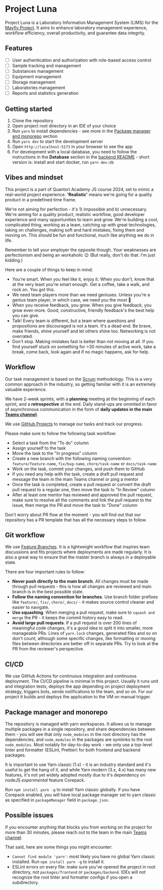 # Project Luna

Project Luna is a Laboratory Information Management System (LIMS) for the [Mayfly Project](https://github.com/Quantori-Academy). It aims to enhance laboratory management experience, workflow efficiency, overall productivity, and guarantee data integrity.

## Features

-   [ ] User authentication and authorization with role-based access control
-   [ ] Sample tracking and management
-   [ ] Substances management
-   [ ] Equipment management
-   [ ] Storage management
-   [ ] Laboratories management
-   [ ] Reports and statistics generation

## Getting started

1. Clone the repository
2. Open project root directory in an IDE of your choice
3. Run `yarn` to install dependencies - see more in the [Package manager and monorepo](#package-manager-and-monorepo) section
4. Run `yarn dev` to start the development server
5. Open `http://localhost:5173` in your browser to see the app
6. For development with a local database, you need to follow the instructions in the **Database** section in the [backend README](packages/be/README.md) - short version is: install and start docker, run `yarn dev:db`
  <!--
        💪 101: add a script to stop the db from the root
    -->

## Vibes and mindset

This project is a part of Quantori Academy JS course 2024, set to mimic a real-world project experience. **'Realistic'** means we're going for a quality product in a predefined time frame.

We're not aiming for perfection - it's 1) impossible and b) unnecessary.
We're aiming for a quality product, realistic workflow, good developer experience and many opportunities to learn and grow.
We're building a cool, complicated thing, working as a team, catching up with great technologies, taking on challenges, making soft and hard mistakes, fixing them and moving on. This should be fun and functional, much like anything we do in life.

Remember to tell your employer the opposite though. Your weaknesses are perfectionism and being an workaholic 😉
(But really, don't do that. I'm just kidding.)

Here are a couple of things to keep in mind:

-   You're smart. When you feel like it, enjoy it. When you don't, know that at the very least you're smart enough. Get a coffee, take a walk, and rock on. You got this.
-   We need team players more than we need geniuses. Unless you're a genius team player, in which case, we need you the most 🚀
-   When you receive feedback, you grow. When you give feedback, you grow even more. Good, constructive, friendly feedback's the best help you can give.
-   Talk! Every team is different, but a team where questions and propositions are discouraged is not a team. It's a dead end. Be brave, make friends, shine yourself and let others shine too. Networking is not overrated.
-   Don't stop. Making mistakes fast is better than not moving at all. If you find yourself stuck on something for >30 minutes of active work, take a break, come back, look again and if no magic happens, ask for help.

## Workflow

Our task management is based on the [Scrum](<https://en.wikipedia.org/wiki/Scrum_(software_development)>) methodology. This is a very common approach in the industry, so getting familiar with it is an extremely valuable experience.

We have 2-week sprints, with a **planning** meeting at the beginning of each sprint, and a **retrospective** at the end. Daily stand-ups are ommited in favor of asynchronous communication in the form of **daily updates in the main [Teams channel](https://teams.microsoft.com/l/channel/19%3A19ef19fc071f4c7faf42475ce85c5769%40thread.tacv2/Team%20of%20Dmitriy%20Zhukov?groupId=c75db1e6-29be-435e-9199-a0c83673a899&tenantId=124ccfbd-07ea-44e3-8794-af8986d63809&ngc=true)**.

We use [GitHub Projects](https://github.com/orgs/Quantori-Academy/projects/10) to manage our tasks and track our progress.

Please make sure to follow the following task workflow:

-   Select a task from the "To do" column
-   Assign yourself to the task
-   Move the task to the "In progress" column
-   Create a new branch with the following naming convention: `feature/feature-name`, `fix/bug-name`, `chore/task-name` or `docs/task-name`
-   Work on the task, commit your changes, and push them to GitHub
-   If you need any help with the task, create a draft pull request and message the team in the main Teams channel or ping a mentor
-   Once the task is completed, create a pull request or convert the draft pull request to a regular one, then move the task to "In Review" column
-   After at least one mentor has reviewed and approved the pull request, make sure to resolve all the comments and link the pull request to the issue, then merge the PR and move the task to "Done" column

Don't worry about PR flow at the moment - you will find out that our repository has a PR template that has all the necessary steps to follow.

## Git workflow

We use [Feature Branches](https://www.atlassian.com/git/tutorials/comparing-workflows/feature-branch-workflow). It is a lightweight workflow that inspires team discussions and fits projects where deployments are made regularly. It is also a great way to ensure that the master branch is always in a deployable state.

There are four important rules to follow:

-   **Never push directly to the main branch**. All changes must be made through pull requests - this is how all changes are reviewed and main branch is in the best possible state.
-   **Follow the naming convention for branches**. Use branch folder prefixes like `feature/`, `fix/`, `chore/`, `docs/` - it makes source control cleaner and easier to navigate.
-   **Use squashing**. When merging a pull request, make sure to `squash and merge` the PR - it keeps the commit history easy to read.
-   **Avoid large pull requests**. If a pull request is over 200 lines of meaningful code changes, it's a good idea to split it into smaller, more manageable PRs. Lines of `yarn.lock` changes, generated files and so on don't count, although some specific changes, like formatting or moving files between directories are better off in separate PRs. Try to look at the PR from the reviewer's perspective.

## CI/CD

We use GitHub Actions for continuous integration and continuous deployment. The CI/CD pipeline is minimal in this project. Usually it runs unit and integration tests, deploys the app depending on project deployment strategy, triggers bots, sends notifications to the team, and so on. For our project it builds and deploys the application to the VM on manual trigger.

## Package manager and monorepo

The repository is managed with yarn workspaces. It allows us to manage multiple packages in a single repository, and share dependencies between them - you will see that only `node_modules` in the root directory has the dependencies, and `node_modules` in the packages are symlinks to the root `node_modules`. Most notably for day-to-day work - we only use a top-level linter and formatter (ESLint, Prettier) for both frontend and backend packages.

It is important to use Yarn classic (1.x) - it is an industry standard and it's useful to get the hang of it, and while Yarn modern (3.x, 4.x) has many new features, it's not yet widely adopted mostly due to it's dependency on nodeJS _experimental_ feature Corepack.

Run `npm install yarn -g` to install Yarn classic globally. If you have Corepack enabled, you will have local package manager set to yarn classic as specified in `packageManager` field in `package.json`.

## Possible issues

If you encounter anything that blocks you from working on the project for more than 30 minutes, please reach out to the team in the main [Teams channel](https://teams.microsoft.com/l/channel/19%3A19ef19fc071f4c7faf42475ce85c5769%40thread.tacv2/Team%20of%20Dmitriy%20Zhukov?groupId=c75db1e6-29be-435e-9199-a0c83673a899&tenantId=124ccfbd-07ea-44e3-8794-af8986d63809&ngc=true).

That said, here are some things you might encounter:

-   `Cannot find module 'yarn'`: most likely you have no global Yarn classic installed. Run `npm install yarn -g` to install it.
-   ESLint errors on every file: make sure you've opened the project in root directory, not `packages/frontend` or `packages/backend`. IDEs will not recognize the root linter and formatter configs if you open a subdirectory.
